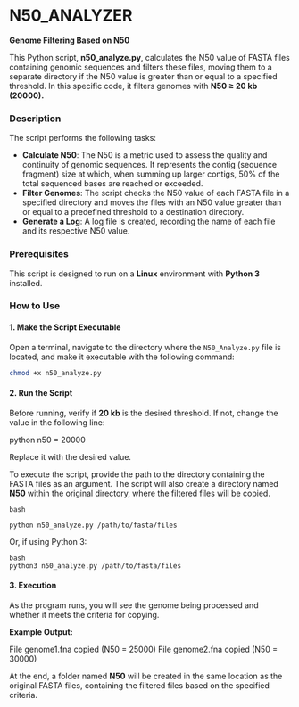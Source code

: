 # N50_ANALYZER

**Genome Filtering Based on N50**  

This Python script, **n50_analyze.py**, calculates the N50 value of FASTA files containing genomic sequences and filters these files, moving them to a separate directory if the N50 value is greater than or equal to a specified threshold. In this specific code, it filters genomes with **N50 ≥ 20 kb (20000).**  

### **Description**  

The script performs the following tasks:  

- **Calculate N50**: The N50 is a metric used to assess the quality and continuity of genomic sequences. It represents the contig (sequence fragment) size at which, when summing up larger contigs, 50% of the total sequenced bases are reached or exceeded.  
- **Filter Genomes**: The script checks the N50 value of each FASTA file in a specified directory and moves the files with an N50 value greater than or equal to a predefined threshold to a destination directory.  
- **Generate a Log**: A log file is created, recording the name of each file and its respective N50 value.  

### **Prerequisites**  

This script is designed to run on a **Linux** environment with **Python 3** installed.  

### **How to Use**  

#### **1. Make the Script Executable**  

Open a terminal, navigate to the directory where the `N50_Analyze.py` file is located, and make it executable with the following command:  

```bash
chmod +x n50_analyze.py
```

#### **2. Run the Script**  

Before running, verify if **20 kb** is the desired threshold. If not, change the value in the following line:  

python
n50 = 20000


Replace it with the desired value.  

To execute the script, provide the path to the directory containing the FASTA files as an argument. The script will also create a directory named **N50** within the original directory, where the filtered files will be copied.  
```
bash

python n50_analyze.py /path/to/fasta/files
```
Or, if using Python 3:  
```
bash
python3 n50_analyze.py /path/to/fasta/files
```

#### **3. Execution**  

As the program runs, you will see the genome being processed and whether it meets the criteria for copying.  

**Example Output:**


File genome1.fna copied (N50 = 25000)
File genome2.fna copied (N50 = 30000)


At the end, a folder named **N50** will be created in the same location as the original FASTA files, containing the filtered files based on the specified criteria.
